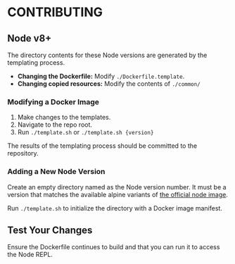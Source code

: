 # CONTRIBUTING

## Node v8+

The directory contents for these Node versions are generated by the
templating process.

* **Changing the Dockerfile:** Modify `./Dockerfile.template`.
* **Changing copied resources:** Modify the contents of `./common/`

### Modifying a Docker Image

1. Make changes to the templates.
2. Navigate to the repo root.
3. Run `./template.sh` or `./template.sh {version}`

The results of the templating process should be committed to the repository.

### Adding a New Node Version

Create an empty directory named as the Node version number. It must be a version
that matches the available alpine variants of [the official node image](https://hub.docker.com/_/node).

Run `./template.sh` to initialize the directory with a Docker image manifest.

## Test Your Changes

Ensure the Dockerfile continues to build and that you can run it to access the
Node REPL.
